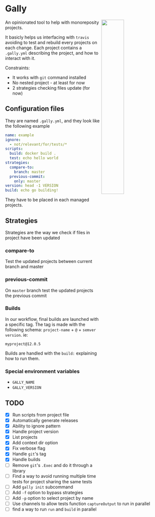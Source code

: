 # Gally

<img align="right" src="https://user-images.githubusercontent.com/747/49454572-b0c3e600-f7e5-11e8-9be3-3feadfff1a52.jpeg" width="38%">

An opinionated tool to help with monoreposity projects.

It basicly helps us interfacing with `travis` avoiding to test and rebuild every projects on each change.
Each project contains a `.gally.yml` describing the project, and how to interact with it.

Constraints:

- It works with `git` command installed
- No nested project - at least for now
- 2 strategies checking files update (for now)

## Configuration files

They are named `.gally.yml`, and they look like the following example

```yml
name: example
ignore:
  - not/relevant/for/tests/*
scripts:
  build: docker build .
  test: echo hello world
strategies:
  compare-to:
    branch: master
  previous-commit:
    only: master
version: head -1 VERSION
build: echo go building!
```

They have to be placed in each managed projects.

## Strategies

Strategies are the way we check if files in project have been updated

### compare-to

Test the updated projects between current branch and master

### previous-commit

On `master` branch test the updated projects the previous commit

### Builds

In our workflow, final builds are launched with a specific tag. The tag is made
with the following schema: `project-name` + `@` + `semver version`. ie:

```
myproject@12.0.5
```

Builds are handled with the `build:` explaining how to run them.

### Special environment variables

- `GALLY_NAME`
- `GALLY_VERSION`

## TODO

- [x] Run scripts from project file
- [x] Automatically generate releases
- [x] Ability to ignore pattern
- [x] Handle project version
- [x] List projects
- [x] Add context dir option
- [x] Fix verbose flag
- [x] Handle `git`'s tag
- [x] Handle builds
- [ ] Remove `git`'s `.Exec` and do it through a library
- [ ] Find a way to avoid running multiple time tests for project sharing the same tests
- [ ] Add `gally init` subcommand
- [ ] Add `-f` option to bypass strategies
- [ ] Add `-p` option to select project by name
- [ ] Use channels to allow tests function `captureOutput` to run in parallel
- [ ] find a way to run `run` and `build` in parallel
